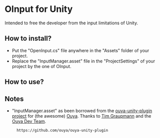 OInput for Unity
================

Intended to free the developer from the input limitations of Unity.


How to install?
----------------
- Put the "OpenInput.cs" file anywhere in the "Assets" folder of your project.
- Replace the "InputManager.asset" file in the "ProjectSettings" of your project by the one of OInput.

How to use?
----------------


Notes
----------------
* "InputManager.asset" as been borrowed from the 
[ouya-unity-plugin project](https://github.com/ouya/ouya-unity-plugin) for (the awesome) 
[Ouya](http://ouya.tv/ "I want one!"). Thanks to 
[Tim Graupmann](https://twitter.com/tgraupmann "@tgraupmann on Twitter") and the 
[Ouya Dev Team](https://devs.ouya.tv/developers).
        
        https://github.com/ouya/ouya-unity-plugin
